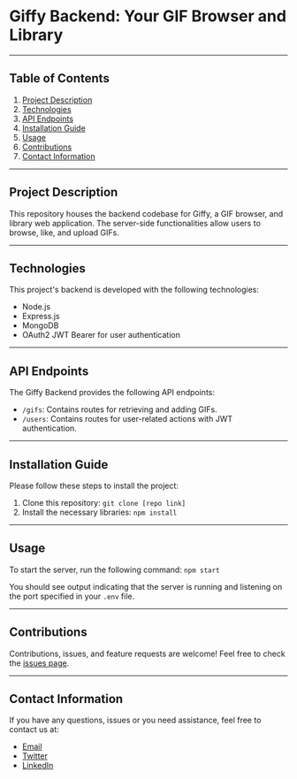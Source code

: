 # Giffy Backend: Your GIF Browser and Library

---

## Table of Contents
1. [Project Description](#project-description)
2. [Technologies](#technologies)
3. [API Endpoints](#api-endpoints)
4. [Installation Guide](#installation-guide)
5. [Usage](#usage)
6. [Contributions](#contributions)
7. [Contact Information](#contact-information)

---

## Project Description
This repository houses the backend codebase for Giffy, a GIF browser, and library web application. The server-side functionalities allow users to browse, like, and upload GIFs.

---

## Technologies
This project's backend is developed with the following technologies:
* Node.js
* Express.js
* MongoDB
* OAuth2 JWT Bearer for user authentication

---

## API Endpoints
The Giffy Backend provides the following API endpoints:
* `/gifs`: Contains routes for retrieving and adding GIFs.
* `/users`: Contains routes for user-related actions with JWT authentication.

---

## Installation Guide
Please follow these steps to install the project:

1. Clone this repository: `git clone [repo link]`
2. Install the necessary libraries: `npm install`

---

## Usage
To start the server, run the following command: `npm start`

You should see output indicating that the server is running and listening on the port specified in your `.env` file.

---

## Contributions
Contributions, issues, and feature requests are welcome! Feel free to check the [issues page](#).

---

## Contact Information
If you have any questions, issues or you need assistance, feel free to contact us at:

* [Email](mailto:)
* [Twitter](https://twitter.com/username)
* [LinkedIn](https://www.linkedin.com/in/username)
